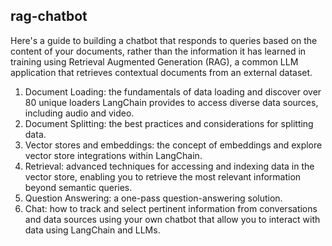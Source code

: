 ## rag-chatbot

Here's a guide to building a chatbot that responds to queries based on the content of your documents, rather than the information it has learned in training using Retrieval Augmented Generation (RAG), a common LLM application that retrieves contextual documents from an external dataset.

1. Document Loading: the fundamentals of data loading and discover over 80 unique loaders LangChain provides to access diverse data sources, including audio and video. 
2. Document Splitting: the best practices and considerations for splitting data. 
3. Vector stores and embeddings: the concept of embeddings and explore vector store integrations within LangChain.
4. Retrieval: advanced techniques for accessing and indexing data in the vector store, enabling you to retrieve the most relevant information beyond semantic queries. 
5. Question Answering: a one-pass question-answering solution. 
6. Chat: how to track and select pertinent information from conversations and data sources using your own chatbot that allow you to interact with data using LangChain and LLMs.

